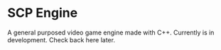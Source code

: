 # SCP Engine

A general purposed video game engine made with C++. Currently is in development. Check back here later.
